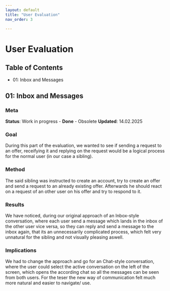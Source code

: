 ```yaml
---
layout: default
title: "User Evaluation"
nav_order: 3

---
```


# User Evaluation
## Table of Contents
- 01: Inbox and Messages

## 01: Inbox and Messages

### Meta
**Status**: Work in progress - **Done** - Obsolete
**Updated**: 14.02.2025

### Goal
During this part of the evaluation, we wanted to see if sending a request to an offer, receifying it and replying on the request would be a logical process for the normal user (in our case a sibling).

### Method
The said sibling was instructed to create an account, try to create an offer and send a request to an already existing offer. Afterwards he should react on a request of an other user on his offer and try to respond to it.

### Results
We have noticed, during our original approach of an Inbox-style conversation, where each user send a message which lands in the inbox of the other user vice versa, so they can reply and send a message to the inbox again, that its an unnecessarily complicated process, which felt very unnatural for the sibling and not visually pleasing aswell.

### Implications

We had to change the approach and go for an Chat-style conversation, where the user could select the active conversation on the left of the screen, which opens the according chat so all the messages can be seen from both users. For the teser the new way of communication felt much more natural and easier to navigate/ use. 
